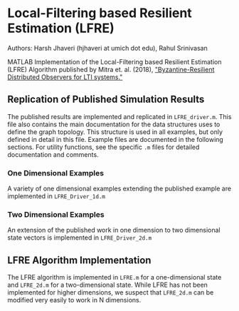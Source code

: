 # Local-Filtering based Resilient Estimation (LFRE)
Authors: Harsh Jhaveri (hjhaveri at umich dot edu), Rahul Srinivasan

MATLAB Implementation of the Local-Filtering based Resilient Estimation (LFRE) Algorithm published by Mitra et. al. (2018), ["Byzantine-Resilient Distributed Observers for LTI systems."](https://arxiv.org/abs/1802.09651)

## Replication of Published Simulation Results
The published results are implemented and replicated in `LFRE_driver.m`. This file also contains the main documentation for the data structures uses to define the graph topology. This structure is used in all examples, but only defined in detail in this file. Example files are documented in the following sections. For utility functions, see the specific `.m` files for detailed documentation and comments.

### One Dimensional Examples
A variety of one dimensional examples extending the published example are implemented in `LFRE_Driver_1d.m`

### Two Dimensional Examples
An extension of the published work in one dimension to two dimensional state vectors is implemented in `LFRE_Driver_2d.m`

## LFRE Algorithm Implementation
The LFRE algorithm is implemented in `LFRE.m` for a one-dimensional state and `LFRE_2d.m` for a two-dimensional state. While LFRE has not been implemented for higher dimensions, we suspect that `LFRE_2d.m` can be modified very easily to work in N dimensions.


